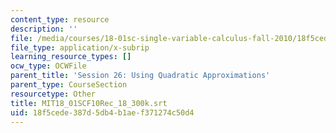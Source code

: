 ```yaml
---
content_type: resource
description: ''
file: /media/courses/18-01sc-single-variable-calculus-fall-2010/18f5cede387d5db4b1aef371274c50d4_MIT18_01SCF10Rec_18_300k.vtt
file_type: application/x-subrip
learning_resource_types: []
ocw_type: OCWFile
parent_title: 'Session 26: Using Quadratic Approximations'
parent_type: CourseSection
resourcetype: Other
title: MIT18_01SCF10Rec_18_300k.srt
uid: 18f5cede-387d-5db4-b1ae-f371274c50d4
---
```

